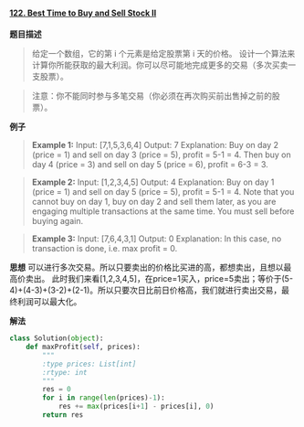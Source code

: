 #### [122. Best Time to Buy and Sell Stock II](https://leetcode.com/problems/best-time-to-buy-and-sell-stock-ii/)
**题目描述**
> 给定一个数组，它的第 i 个元素是给定股票第 i 天的价格。
设计一个算法来计算你所能获取的最大利润。你可以尽可能地完成更多的交易（多次买卖一支股票）。

> 注意：你不能同时参与多笔交易（你必须在再次购买前出售掉之前的股票）。

**例子**
> **Example 1:**
Input: [7,1,5,3,6,4]
Output: 7
Explanation: Buy on day 2 (price = 1) and sell on day 3 (price = 5), profit = 5-1 = 4.
             Then buy on day 4 (price = 3) and sell on day 5 (price = 6), profit = 6-3 = 3.

> **Example 2:**
Input: [1,2,3,4,5]
Output: 4
Explanation: Buy on day 1 (price = 1) and sell on day 5 (price = 5), profit = 5-1 = 4.
             Note that you cannot buy on day 1, buy on day 2 and sell them later, as you are
             engaging multiple transactions at the same time. You must sell before buying again.

> **Example 3:**
Input: [7,6,4,3,1]
Output: 0
Explanation: In this case, no transaction is done, i.e. max profit = 0.

**思想**
可以进行多次交易。所以只要卖出的价格比买进的高，都想卖出，且想以最高价卖出。
此时我们来看[1,2,3,4,5]，在price=1买入，price=5卖出；等价于(5-4)+(4-3)+(3-2)+(2-1)。所以只要次日比前日价格高，我们就进行卖出交易，最终利润可以最大化。

**解法**
```python
class Solution(object):
    def maxProfit(self, prices):
        """
        :type prices: List[int]
        :rtype: int
        """
        res = 0
        for i in range(len(prices)-1):
            res += max(prices[i+1] - prices[i], 0)
        return res
```